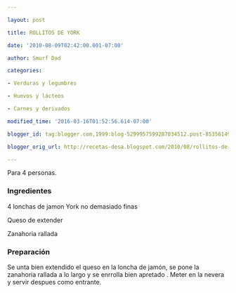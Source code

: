 ```yaml
---

layout: post

title: ROLLITOS DE YORK

date: '2010-08-09T02:42:00.001-07:00'

author: Smurf Dad

categories:

- Verduras y legumbres

- Huevos y lácteos

- Carnes y derivados

modified_time: '2016-03-16T01:52:56.614-07:00'

blogger_id: tag:blogger.com,1999:blog-5299957599287034512.post-8535614916007165170

blogger_orig_url: http://recetas-desa.blogspot.com/2010/08/rollitos-de-york.html

---
```


Para 4 personas.

<h3>Ingredientes</h3>

4 lonchas de jamon York no demasiado finas

Queso de extender

Zanahoria rallada

<h3>Preparación</h3>

Se unta bien extendido el queso en la loncha de jamón, se pone la zanahoria rallada a lo largo y se enrrolla bien apretado . Meter en la nevera y servir despues como entrante.